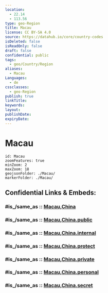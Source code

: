 ```yaml
---
location:
  - 22.14
  - 113.56
type: geo-Region
title: Macau
license: CC BY-SA 4.0
source: https://datahub.io/core/country-codes
isDeleted: false
isReadOnly: false
draft: false
confidential: public
tags:
  - geo/Country/Region
aliases:
  - Macau
Languages:
  - de
cssclasses:
  - geo-Region
publish: true
linkTitle:
keywords:
layout:
publishDate:
expiryDate:
---
```


# Macau

```leaflet
id: Macau
zoomFeatures: true 
minZoom: 2 
maxZoom: 18
geojsonFolder: ./Macau/
markerFolder: ./Macau/
```


## Confidential Links & Embeds: 

### #is_/same_as :: [Macau,China](/_Standards/Earth/Continent/Asia/Asia~East/China/Macau,China.md) 

### #is_/same_as :: [Macau,China.public](/_public/Earth/Continent/Asia/Asia~East/China/Macau,China.public.md) 

### #is_/same_as :: [Macau,China.internal](/_internal/Earth/Continent/Asia/Asia~East/China/Macau,China.internal.md) 

### #is_/same_as :: [Macau,China.protect](/_protect/Earth/Continent/Asia/Asia~East/China/Macau,China.protect.md) 

### #is_/same_as :: [Macau,China.private](/_private/Earth/Continent/Asia/Asia~East/China/Macau,China.private.md) 

### #is_/same_as :: [Macau,China.personal](/_personal/Earth/Continent/Asia/Asia~East/China/Macau,China.personal.md) 

### #is_/same_as :: [Macau,China.secret](/_secret/Earth/Continent/Asia/Asia~East/China/Macau,China.secret.md)

